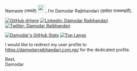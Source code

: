 Namaste (नमस्ते) <img src="https://media0.giphy.com/media/eRIcpTwCBg70tIFODa/giphy.gif" width="25px">, I’m Damodar Rajbhandari (दामोदर राजभण्डारी).

[![GitHub drhere](https://img.shields.io/github/followers/physicslog?label=follow&style=social)](https://github.com/physicslog)
[![Linkedin: Damodar Rajbhandari](https://img.shields.io/badge/-Damodar%20Rajbhandari-blue?style=flat-square&logo=Linkedin&logoColor=white&link=https://www.linkedin.com/in/physicslog/)](https://www.linkedin.com/in/physicslog/)
[![Twitter: Damodar Rajbhandari](https://img.shields.io/twitter/follow/physicslog?style=social)](https://twitter.com/physicslog)

[![Damodar's GitHub Stats](https://github-readme-stats.vercel.app/api?username=physicslog&hide=issues&count_private=true&show_icons=true&theme=calm)](https://github.com/physicslog/)
[![Top Langs](https://github-readme-stats.vercel.app/api/top-langs/?username=physicslog&layout=compact&theme=calm)](https://github.com/physicslog/)

I would like to redirect my user profile to https://damodarrajbhandari.com.np/ for the dedicated profile.

Best,\
Damodar
